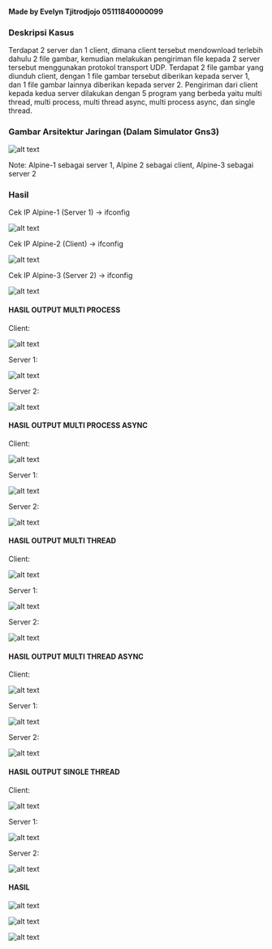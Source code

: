 #### Made by Evelyn Tjitrodjojo 05111840000099

### Deskripsi Kasus

Terdapat 2 server dan 1 client, dimana client tersebut mendownload terlebih dahulu 2 file gambar, kemudian melakukan pengiriman file kepada 2 server tersebut menggunakan protokol transport UDP. Terdapat 2 file gambar yang diunduh client, dengan 1 file gambar tersebut diberikan kepada server 1, dan 1 file gambar lainnya diberikan kepada server 2. Pengiriman dari client kepada kedua server dilakukan dengan 5 program yang berbeda yaitu multi thread, multi process, multi thread async, multi process async, dan single thread.

### Gambar Arsitektur Jaringan (Dalam Simulator Gns3)

![alt text](https://github.com/marsellaeve/Pemrograman_Jaringan_D/blob/master/progjar3/Tugas3/tugas3_screenshot/arsitektur_gns3.PNG)

Note: Alpine-1 sebagai server 1, Alpine 2 sebagai client, Alpine-3 sebagai server 2

### Hasil

Cek IP Alpine-1 (Server 1) -> ifconfig

![alt text](https://github.com/marsellaeve/Pemrograman_Jaringan_D/blob/master/progjar3/Tugas3/tugas3_screenshot/alpine1_ipserver1.PNG)

Cek IP Alpine-2 (Client) -> ifconfig

![alt text](https://github.com/marsellaeve/Pemrograman_Jaringan_D/blob/master/progjar3/Tugas3/tugas3_screenshot/alpine2_ipclient.PNG)

Cek IP Alpine-3 (Server 2) -> ifconfig

![alt text](https://github.com/marsellaeve/Pemrograman_Jaringan_D/blob/master/progjar3/Tugas3/tugas3_screenshot/alpine3_ipserver2.PNG)

#### HASIL OUTPUT MULTI PROCESS

Client:

![alt text](https://github.com/marsellaeve/Pemrograman_Jaringan_D/blob/master/progjar3/Tugas3/tugas3_screenshot/multiprocess_client.PNG)

Server 1:

![alt text](https://github.com/marsellaeve/Pemrograman_Jaringan_D/blob/master/progjar3/Tugas3/tugas3_screenshot/server1_multiprocess.PNG)

Server 2:

![alt text](https://github.com/marsellaeve/Pemrograman_Jaringan_D/blob/master/progjar3/Tugas3/tugas3_screenshot/server2_multiprocess.PNG)

#### HASIL OUTPUT MULTI PROCESS ASYNC

Client:

![alt text](https://github.com/marsellaeve/Pemrograman_Jaringan_D/blob/master/progjar3/Tugas3/tugas3_screenshot/multiprocessasync_client.PNG)

Server 1:

![alt text](https://github.com/marsellaeve/Pemrograman_Jaringan_D/blob/master/progjar3/Tugas3/tugas3_screenshot/server1_multiprocessasync.PNG)

Server 2:

![alt text](https://github.com/marsellaeve/Pemrograman_Jaringan_D/blob/master/progjar3/Tugas3/tugas3_screenshot/server2_multiprocessasync.PNG)

#### HASIL OUTPUT MULTI THREAD

Client:

![alt text](https://github.com/marsellaeve/Pemrograman_Jaringan_D/blob/master/progjar3/Tugas3/tugas3_screenshot/multithread_client.PNG)

Server 1:

![alt text](https://github.com/marsellaeve/Pemrograman_Jaringan_D/blob/master/progjar3/Tugas3/tugas3_screenshot/server1_multithread.PNG)

Server 2:

![alt text](https://github.com/marsellaeve/Pemrograman_Jaringan_D/blob/master/progjar3/Tugas3/tugas3_screenshot/server2_multithread.PNG)

#### HASIL OUTPUT MULTI THREAD ASYNC

Client:

![alt text](https://github.com/marsellaeve/Pemrograman_Jaringan_D/blob/master/progjar3/Tugas3/tugas3_screenshot/multithreadasync_client.PNG)

Server 1:

![alt text](https://github.com/marsellaeve/Pemrograman_Jaringan_D/blob/master/progjar3/Tugas3/tugas3_screenshot/server1_multithreadasync.PNG)

Server 2:

![alt text](https://github.com/marsellaeve/Pemrograman_Jaringan_D/blob/master/progjar3/Tugas3/tugas3_screenshot/server2_multithreadasync.PNG)

#### HASIL OUTPUT SINGLE THREAD

Client:

![alt text](https://github.com/marsellaeve/Pemrograman_Jaringan_D/blob/master/progjar3/Tugas3/tugas3_screenshot/singlethread_client.PNG)

Server 1:

![alt text](https://github.com/marsellaeve/Pemrograman_Jaringan_D/blob/master/progjar3/Tugas3/tugas3_screenshot/server1_singlethread.PNG)

Server 2:

![alt text](https://github.com/marsellaeve/Pemrograman_Jaringan_D/blob/master/progjar3/Tugas3/tugas3_screenshot/server2_singlethread.PNG)

#### HASIL

![alt text](https://github.com/marsellaeve/Pemrograman_Jaringan_D/blob/master/progjar3/Tugas3/tugas3_screenshot/list_client.PNG)

![alt text](https://github.com/marsellaeve/Pemrograman_Jaringan_D/blob/master/progjar3/Tugas3/tugas3_screenshot/list_server1.PNG)

![alt text](https://github.com/marsellaeve/Pemrograman_Jaringan_D/blob/master/progjar3/Tugas3/tugas3_screenshot/list_server2.PNG)
